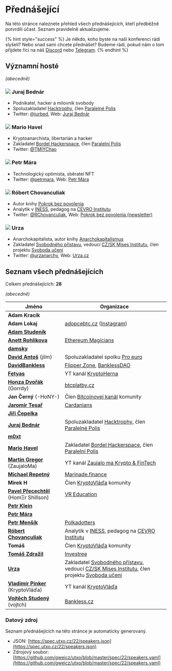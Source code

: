 # Přednášející

Na této stránce naleznete přehled všech přednášejících, kteří předběžně potvrdili účast. Seznam pravidelně aktualizujeme.

{% hint style="success" %}
Je někdo, koho byste na naši konferenci rádi slyšeli? Nebo snad sami chcete přednášet? Budeme rádi, pokud nám o tom přijdete říci na náš [Discord](https://discord.gg/5k9dEtVhnv) nebo [Telegram](https://t.me/utxoprague).
{% endhint %}

## Významní hosté

_(abecedně)_

### ![](https://spec.utxo.cz/22/photos/speakers/juraj-bednar-sm.png) Juraj Bednár

* Podnikatel, hacker a milovník svobody
* Spoluzakladatel [Hacktrophy](https://hacktrophy.com/sk/), člen [Paralelné Polis](https://paralelnapolis.sk)
* Twitter: [@jurbed](https://twitter.com/jurbed), Web: [Juraj Bednár](https://juraj.bednar.io)

### ![](https://spec.utxo.cz/22/photos/speakers/mario-havel-sm.png) Mario Havel

* Kryptoanarchista, libertarián a hacker
* Zakladatel [Bordel Hackerspace](https://bordel.paralelnipolis.cz/#/), člen [Paralelní Polis](https://www.paralelnipolis.cz)
* Twitter: [@TMIYChao](https://twitter.com/TMIYChao)

### ![](https://spec.utxo.cz/22/photos/speakers/petr-mara-sm.png) Petr Mára

* Technologický optimista, sběratel NFT
* Twitter: [@petrmara](https://twitter.com/petrmara), Web: [Petr Mára](https://www.petrmara.com)

### ![](https://spec.utxo.cz/22/photos/speakers/robert-chovanculiak-sm.png) Róbert Chovanculiak

* Autor knihy [Pokrok bez povolenia](https://libinst.cz/produkt/pokrok-bez-povolenia/)
* Analytik v [INESS](https://www.iness.sk), pedagog na [CEVRO Institutu](https://www.cevroinstitut.cz/cs/pedagog/ing-robert-chovanculiak-ph-d/)
* Twitter: [@RChovanculiak](https://twitter.com/RChovanculiak), Web: [Pokrok bez povolenia (newsletter)](https://robertchovanculiak.substack.com)

### ![](https://spec.utxo.cz/22/photos/speakers/urza-sm.png) Urza

* Anarchokapitalista, autor knihy [Anarchokapitalismus](https://kniha.urza.cz)
* Zakladatel [Svobodného přístavu](https://pristav.urza.cz), vedoucí [CZ/SK Mises Institutu](https://www.mises.cz), člen projektu [Svoboda učení](https://www.svobodauceni.cz)
* Twitter: [@urzanarchy](https://twitter.com/urzanarchy), Web: [Urza.cz](https://urza.cz)

## Seznam všech přednášejících

Celkem přednášejících: **28**

_(abecedně)_

| Jméno                                                                      | Organizace                                                                                                                                                                   |
| -------------------------------------------------------------------------- | ---------------------------------------------------------------------------------------------------------------------------------------------------------------------------- |
| **Adam Kracík**                                                            |                                                                                                                                                                              |
| **Adam Lokaj**                                                             | [adopcebtc.cz](https://www.adopcebtc.cz) ([Instagram](https://www.instagram.com/adopcebitcoinu/))                                                                            |
| [**Adam Studeník**](https://twitter.com/adamstudenik)                      |                                                                                                                                                                              |
| [**Anett Rohlikova**](https://twitter.com/anettrolikova)                   | [Ethereum Magicians](https://ethereum-magicians.org)                                                                                                                         |
| [**damsky**](https://twitter.com/CryptoDamSky)                             |                                                                                                                                                                              |
| [**David Antoš**](https://twitter.com/jilm) (jilm)                         | Spoluzakladatel spolku [Pro euro](https://proeuro.cz)                                                                                                                        |
| [**DavidBankless**](https://twitter.com/davidbankless)                     | [Flipper.Zone](https://twitter.com/flipperzonenft), [BanklessDAO](https://www.bankless.community)                                                                            |
| [**Fetyas**](https://twitter.com/hernakrypto)                              | YT kanál [KryptoHerna](https://www.youtube.com/channel/UCOgYjFqYfUnXo5DK9HceAMw)                                                                                             |
| [**Honza Dvořák**](https://twitter.com/\_Honza\_Dvorak) (Gorrdy)           | [btcplatby.cz](https://btcplatby.cz)                                                                                                                                         |
| **Jan Černý** (-HoNY-)                                                     | Člen [Bitcoinovej kanál](https://bitcoinovejkanal.cz) komunity                                                                                                               |
| [**Jaromír Tesař**](https://twitter.com/JaromirTesar)                      | [Cardanians](https://cardanians.io/cs)                                                                                                                                       |
| [**Jiří Čepelka**](https://twitter.com/JiriCepelka)                        |                                                                                                                                                                              |
| [**Juraj Bednár**](https://twitter.com/jurbed)                             | Spoluzakladatel [Hacktrophy](https://hacktrophy.com/sk/), člen [Paralelné Polis](https://paralelnapolis.sk)                                                                  |
| [**m0xt**](https://twitter.com/m0xt\_)                                     |                                                                                                                                                                              |
| [**Mario Havel**](https://twitter.com/TMIYChao)                            | Zakladatel [Bordel Hackerspace](https://bordel.paralelnipolis.cz/#/), člen [Paralelní Polis](https://www.paralelnipolis.cz)                                                  |
| [**Martin Gregor**](https://twitter.com/ZaujaloMa) (ZaujaloMa)             | YT kanál [Zaujalo ma Krypto & FinTech](https://www.youtube.com/channel/UCOn72OUpmWhnNuHl04qmRzg)                                                                             |
| [**Michael Repetný**](https://twitter.com/repetny)                         | [Marinade.finance](https://marinade.finance)                                                                                                                                 |
| **Mirek H**                                                                | Člen [KryptoVláďa](https://www.kryptovlada.win) komunity                                                                                                                     |
| [**Pavel Přecechtěl**](https://twitter.com/homershillson) (HomΞr Shillson) | [VR Education](https://vreducation.cz)                                                                                                                                       |
| [**Petr Klein**](https://twitter.com/kleinptr)                             |                                                                                                                                                                              |
| [**Petr Mára**](https://twitter.com/petrmara)                              |                                                                                                                                                                              |
| [**Petr Menšík**](https://twitter.com/petr\_mensik)                        | [Polkadotters](https://twitter.com/polkadotterss)                                                                                                                            |
| [**Róbert Chovanculiak**](https://twitter.com/RChovanculiak)               | Analytik v [INESS](https://www.iness.sk), pedagog na [CEVRO Institutu](https://www.cevroinstitut.cz/cs/pedagog/ing-robert-chovanculiak-ph-d/)                                |
| **Tomáš**                                                                  | Člen [KryptoVláďa](https://www.kryptovlada.win) komunity                                                                                                                     |
| [**Tomáš Zdražil**](https://twitter.com/investree\_cz)                     | [Investree](https://investree.cz)                                                                                                                                            |
| [**Urza**](https://twitter.com/urzanarchy)                                 | Zakladatel [Svobodného přístavu](https://pristav.urza.cz), vedoucí [CZ/SK Mises Institutu](https://www.mises.cz), člen projektu [Svoboda učení](https://www.svobodauceni.cz) |
| [**Vladimír Pinker**](https://twitter.com/KryptoVlada) (KryptoVláďa)       | YT kanál [KryptoVláďa](https://www.kryptovlada.win)                                                                                                                          |
| [**Vojtěch Studený**](https://twitter.com/StudenyVojta) (vojtch)           | [Bankless.cz](https://bankless.cz)                                                                                                                                           |

### Datový zdroj

Seznam přednášejících na této stránce je automaticky generovaný.

* JSON: [https://spec.utxo.cz/22/speakers.json](https://spec.utxo.cz/22/speakers.json)
* Zdrojový soubor: [https://github.com/gweicz/utxo/blob/master/spec/22/speakers.yaml](https://github.com/gweicz/utxo/blob/master/spec/22/speakers.yaml)
